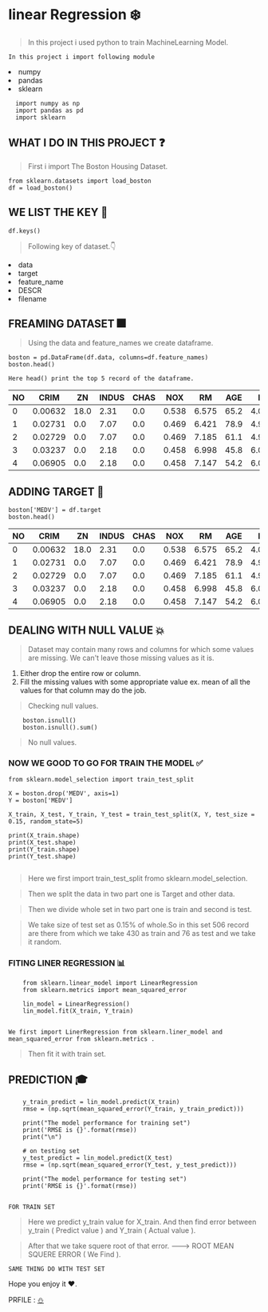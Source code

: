 #  linear Regression :snowflake:
> In this project i used python to train MachineLearning Model.

` In this project i import following module `
<li>numpy
<li>pandas
<li>sklearn
 
```
  import numpy as np
  import pandas as pd
  import sklearn 
```
 
## WHAT I DO IN THIS PROJECT :question:
 
> First i import The Boston Housing Dataset. 

``` 
from sklearn.datasets import load_boston 
df = load_boston()
```
  
## WE LIST THE  KEY  :bookmark_tabs:
  
``` 
df.keys() 
```
> Following key of dataset.:point_down:
  
  <li>data
  <li>target
  <li>feature_name
  <li>DESCR
  <li>filename

## FREAMING DATASET :fireworks:
    
> Using the data and feature_names we create dataframe.
    
```    
boston = pd.DataFrame(df.data, columns=df.feature_names)
boston.head()
```

` Here head() print the top 5 record of the dataframe. `

|  NO  | CRIM    |	 ZN	 | INDUS | CHAS |	 NOX  |	  RM	|  AGE |   DIS	| RAD |   TAX   |	PTRATIO |	   B	 | LSTAT |
|------|---------|-------|-------|------|-------|-------|------|--------|-----|---------|---------|--------|-------|
|	 0   | 0.00632 |	18.0 | 2.31	 | 0.0	| 0.538 |	6.575 |	65.2 | 4.0900	| 1.0	|  296.0  |  15.3   | 396.90 | 4.98  |
|  1   | 0.02731 |	0.0	 | 7.07	 | 0.0	| 0.469 |	6.421 |	78.9 | 4.9671	| 2.0	|  242.0	|  17.8   | 396.90 | 9.14  |
|  2   | 0.02729 |	0.0	 | 7.07	 | 0.0	| 0.469 |	7.185 |	61.1 | 4.9671	| 2.0	|  242.0	|  17.8   | 392.83 | 4.03  |
|  3   | 0.03237 |	0.0	 | 2.18	 | 0.0	| 0.458 |	6.998 |	45.8 | 6.0622	| 3.0	|  222.0	|  18.7   | 394.63 | 2.94  |
|  4   | 0.06905 |	0.0	 | 2.18	 | 0.0	| 0.458 |	7.147 |	54.2 | 6.0622	| 3.0	|  222.0	|  18.7   | 396.90 | 5.33  |
  
  
 
## ADDING TARGET :small_red_triangle_down:
  
```
boston['MEDV'] = df.target
boston.head()
```
 
|  NO  | CRIM    |	 ZN	 | INDUS | CHAS |	 NOX  |	  RM	|  AGE |   DIS	| RAD |   TAX   |	PTRATIO |	   B	 | LSTAT | MEDV |
|------|---------|-------|-------|------|-------|-------|------|--------|-----|---------|---------|--------|-------|------|
|	 0   | 0.00632 |	18.0 | 2.31	 | 0.0	| 0.538 |	6.575 |	65.2 | 4.0900	| 1.0	|  296.0  |  15.3   | 396.90 | 4.98  | 24.0 |
|  1   | 0.02731 |	0.0	 | 7.07	 | 0.0	| 0.469 |	6.421 |	78.9 | 4.9671	| 2.0	|  242.0	|  17.8   | 396.90 | 9.14  | 21.6 |
|  2   | 0.02729 |	0.0	 | 7.07	 | 0.0	| 0.469 |	7.185 |	61.1 | 4.9671	| 2.0	|  242.0	|  17.8   | 392.83 | 4.03  | 34.7 |
|  3   | 0.03237 |	0.0	 | 2.18	 | 0.0	| 0.458 |	6.998 |	45.8 | 6.0622	| 3.0	|  222.0	|  18.7   | 394.63 | 2.94  | 33.4 |
|  4   | 0.06905 |	0.0	 | 2.18	 | 0.0	| 0.458 |	7.147 |	54.2 | 6.0622	| 3.0	|  222.0	|  18.7   | 396.90 | 5.33  | 36.2 |

## DEALING WITH NULL VALUE :collision: 
 
> Dataset may contain many rows and columns for which some values are missing. We can't leave those missing values as it is.
  
  1. Either drop the entire row or column.
  2. Fill the missing values with some appropriate value ex. mean of all the values for that column may do the job.

> Checking null values.
    
``` 
    boston.isnull()
    boston.isnull().sum()
```
    
> No null values.
    
### NOW WE GOOD TO GO FOR TRAIN THE MODEL :white_check_mark:
 
```
from sklearn.model_selection import train_test_split

X = boston.drop('MEDV', axis=1)
Y = boston['MEDV']

X_train, X_test, Y_train, Y_test = train_test_split(X, Y, test_size = 0.15, random_state=5)

print(X_train.shape)
print(X_test.shape)
print(Y_train.shape)
print(Y_test.shape)
  
```

> Here we first import train_test_split fromo sklearn.model_selection.

> Then we split the data in two part one is Target and other data.
    
> Then we divide whole set in two part one is train and second is test.
  
> We take size of test set as 0.15% of whole.So in this set 506 record are there from which we take 430 as train and 76 as test and we take it random.
  
 
### FITING LINER REGRESSION :bar_chart:
  
```
    from sklearn.linear_model import LinearRegression
    from sklearn.metrics import mean_squared_error
    
    lin_model = LinearRegression()
    lin_model.fit(X_train, Y_train)
    
```

`We first import LinerRegression from sklearn.liner_model and mean_squared_error from sklearn.metrics .`
    
> Then fit it with train set.
    
## PREDICTION :mortar_board:
  
```
    y_train_predict = lin_model.predict(X_train)
    rmse = (np.sqrt(mean_squared_error(Y_train, y_train_predict)))

    print("The model performance for training set")
    print('RMSE is {}'.format(rmse))
    print("\n")

    # on testing set
    y_test_predict = lin_model.predict(X_test)
    rmse = (np.sqrt(mean_squared_error(Y_test, y_test_predict)))

    print("The model performance for testing set")
    print('RMSE is {}'.format(rmse))
    
```

` FOR TRAIN SET `
    
> Here we predict y_train value for X_train. And then find error between y_train ( Predict value ) and Y_train ( Actual value ).
    
> After that we take squere root of that error. ---> ROOT MEAN SQUERE ERROR ( We Find ).
    
` SAME THING DO WITH TEST SET `
 
Hope you enjoy it :heart:.

PRFILE : [:snowman:](https://github.com/shiv2711)
